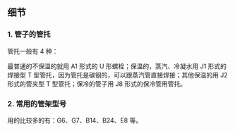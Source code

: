 ## 细节

### 1. 管子的管托

管托一般有 4 种：

最普通的不保温的就用 A1 形式的 U 形螺栓；保温的，蒸汽、冷凝水用 J1 形式的焊接型 T 型管托，因为管托是碳钢的，可以跟蒸汽管直接焊接；其他保温的用 J2 形式的管夹型 T 型管托；保冷的管子用 J8 形式的保冷管用管托。

### 2. 常用的管架型号

用的比较多的有：G6、G7、B14、B24、E8 等。

